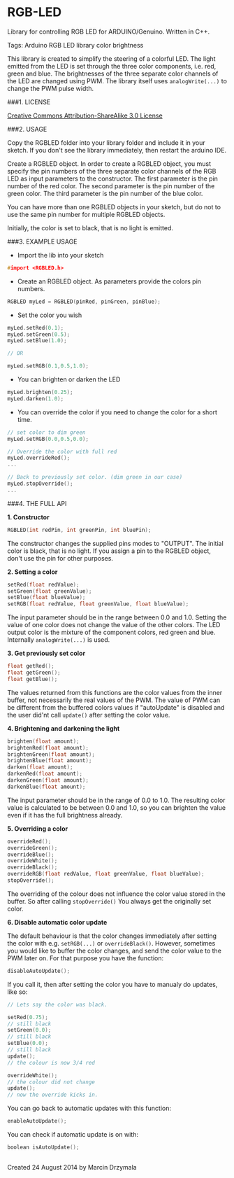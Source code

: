 # RGB-LED

Library for controlling RGB LED for ARDUINO/Genuino. Written in C++.

Tags: Arduino RGB LED library color brightness

This library is created to simplify the steering of a colorful LED. The light emitted from the LED is set through the three color components, i.e. red, green and blue. The brightnesses of the three separate color channels of the LED are changed using PWM. The library itself uses `analogWrite(...)` to change the PWM pulse width. 

###1. LICENSE

[Creative Commons Attribution-ShareAlike 3.0 License](http://creativecommons.org/licenses/by-sa/3.0/)

###2. USAGE

Copy the RGBLED folder into your library folder and include it in your sketch. If you don't see the library immediately, then restart the arduino IDE.

Create a RGBLED object. In order to create a RGBLED object, you must specify the pin numbers of the three separate color channels of the RGB LED as input parameters to the constructor. The first parameter is the pin number of the red color. The second parameter is the pin number of the green color. The third parameter is the pin number of the blue color.

You can have more than one RGBLED objects in your sketch, but do not to use the same pin number for multiple RGBLED objects.

Initially, the color is set to black, that is no light is emitted.

###3. EXAMPLE USAGE

* Import the lib into your sketch

```cpp
#import <RGBLED.h>
```

* Create an RGBLED object. As parameters provide the colors pin numbers.

```cpp
RGBLED myLed = RGBLED(pinRed, pinGreen, pinBlue);
```

* Set the color you wish

```cpp
myLed.setRed(0.1);
myLed.setGreen(0.5);
myLed.setBlue(1.0);

// OR

myLed.setRGB(0.1,0.5,1.0);
```

* You can brighten or darken the LED

```cpp
myLed.brighten(0.25);
myLed.darken(1.0);
```

* You can override the color if you need to change the color for a short time.

```cpp
// set color to dim green
myLed.setRGB(0.0,0.5,0.0);

// Override the color with full red
myLed.overrideRed();
...

// Back to previously set color. (dim green in our case)
myLed.stopOverride();
...
```

###4. THE FULL API

**1. Constructor**

```cpp
RGBLED(int redPin, int greenPin, int bluePin);
```

The constructor changes the supplied pins modes to "OUTPUT". The initial color is black, that is no light. If you assign a pin to the RGBLED object, don't use the pin for other purposes.

**2. Setting a color**

```cpp
setRed(float redValue);
setGreen(float greenValue);
setBlue(float blueValue);
setRGB(float redValue, float greenValue, float blueValue);
```

The input parameter should be in the range between 0.0 and 1.0. Setting the value of one color does not change the value of the other colors. The LED output color is the mixture of the component colors, red green and blue. Internally `analogWrite(...)` is used.

**3. Get previously set color**

```cpp
float getRed();
float getGreen();
float getBlue();
```

The values returned from this functions are the color values from the inner buffer, not necessarily the real values of the PWM. The value of PWM can be different from the buffered colors values if "autoUpdate" is disabled and the user did'nt call `update()` after setting the color value.

**4. Brightening and darkening the light**

```cpp
brighten(float amount);
brightenRed(float amount);
brightenGreen(float amount);
brightenBlue(float amount);
darken(float amount);
darkenRed(float amount);
darkenGreen(float amount);
darkenBlue(float amount);
```

The input parameter should be in the range of 0.0 to 1.0. The resulting color value is calculated to be between 0.0 and 1.0, so you can brighten the value even if it has the full brightness already.

**5. Overriding a color**

```cpp
overrideRed();
overrideGreen();
overrideBlue();
overrideWhite();
overrideBlack();
overrideRGB(float redValue, float greenValue, float blueValue);
stopOverride();
```

The overriding of the colour does not influence the color value stored in the buffer. So after calling `stopOverride()` You always get the originally set color.

**6. Disable automatic color update**

The default behaviour is that the color changes immediately after setting the color with e.g. `setRGB(...)` or `overrideBlack()`. However, sometimes you would like to buffer the color changes, and send the color value to the PWM later on. For that purpose you have the function:

```cpp
disableAutoUpdate();
```

If you call it, then after setting the color you have to manualy do updates, like so:

```cpp
// Lets say the color was black.

setRed(0.75);
// still black
setGreen(0.0);
// still black
setBlue(0.0);
// still black
update();
// the colour is now 3/4 red

overrideWhite();
// the colour did not change
update();
// now the override kicks in.
```

You can go back to automatic updates with this function:

```cpp
enableAutoUpdate();
```

You can check if automatic update is on with:

```cpp
boolean isAutoUpdate();
```

## 

Created 24 August 2014 by Marcin Drzymala
